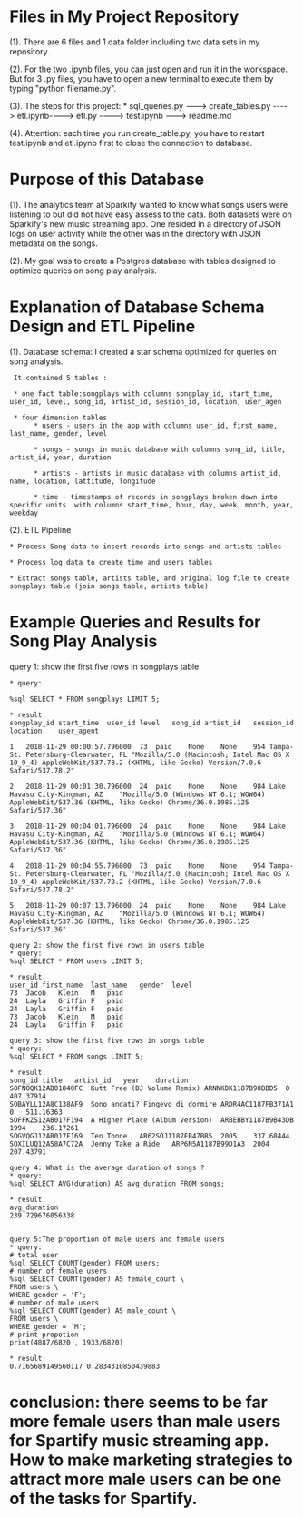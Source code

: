 # Files in My Project Repository
(1). There are 6 files and 1 data folder including two data sets in my repository.

(2). For the two .ipynb files, you can just open and run it in the workspace.
But for 3 .py files, you have to open a new terminal to execute them by typing "python filename.py".

(3). The steps for this project: 
     * sql_queries.py ---> create_tables.py ----> etl.ipynb----> etl.py ----> test.ipynb ---> readme.md
     
(4). Attention: each time you run create_table.py, you have to restart test.ipynb and etl.ipynb first to close the connection to database. 

# Purpose of this Database

(1). The analytics team at Sparkify wanted to know what songs users were listening to but did not have easy assess to the data. 
     Both datasets were on Sparkify's new music streaming app. One resided in a directory of JSON logs on user activity while the other 
     was in the directory with JSON metadata on the songs. 

(2). My goal was to create a Postgres database with tables designed to optimize queries on song play analysis. 


# Explanation of Database Schema Design and ETL Pipeline

(1). Database schema: I created a star schema optimized for queries on song analysis. 
    
     It contained 5 tables :
     
     * one fact table:songplays with columns songplay_id, start_time, user_id, level, song_id, artist_id, session_id, location, user_agen
     
     * four dimension tables
          * users - users in the app with columns user_id, first_name, last_name, gender, level
          
          * songs - songs in music database with columns song_id, title, artist_id, year, duration
          
          * artists - artists in music database with columns artist_id, name, location, lattitude, longitude
          
          * time - timestamps of records in songplays broken down into specific units  with columns start_time, hour, day, week, month, year, weekday
          
(2). ETL Pipeline
    
    * Process Song data to insert records into songs and artists tables
    
    * Process log data to create time and users tables
    
    * Extract songs table, artists table, and original log file to create songplays table (join songs table, artists table)
    
# Example Queries and Results for Song Play Analysis

query 1: show the first five rows in songplays table 

    * query:

    %sql SELECT * FROM songplays LIMIT 5;

    * result: 
    songplay_id	start_time	user_id	level	song_id	artist_id	session_id	location	user_agent

    1	2018-11-29 00:00:57.796000	73	paid	None	None	954	Tampa-St. Petersburg-Clearwater, FL	"Mozilla/5.0 (Macintosh; Intel Mac OS X 10_9_4) AppleWebKit/537.78.2 (KHTML, like Gecko) Version/7.0.6 Safari/537.78.2"

    2	2018-11-29 00:01:30.796000	24	paid	None	None	984	Lake Havasu City-Kingman, AZ	"Mozilla/5.0 (Windows NT 6.1; WOW64) AppleWebKit/537.36 (KHTML, like Gecko) Chrome/36.0.1985.125 Safari/537.36"

    3	2018-11-29 00:04:01.796000	24	paid	None	None	984	Lake Havasu City-Kingman, AZ	"Mozilla/5.0 (Windows NT 6.1; WOW64) AppleWebKit/537.36 (KHTML, like Gecko) Chrome/36.0.1985.125 Safari/537.36"

    4	2018-11-29 00:04:55.796000	73	paid	None	None	954	Tampa-St. Petersburg-Clearwater, FL	"Mozilla/5.0 (Macintosh; Intel Mac OS X 10_9_4) AppleWebKit/537.78.2 (KHTML, like Gecko) Version/7.0.6 Safari/537.78.2"

    5	2018-11-29 00:07:13.796000	24	paid	None	None	984	Lake Havasu City-Kingman, AZ	"Mozilla/5.0 (Windows NT 6.1; WOW64) AppleWebKit/537.36 (KHTML, like Gecko) Chrome/36.0.1985.125 Safari/537.36"

    query 2: show the first five rows in users table
    * query:
    %sql SELECT * FROM users LIMIT 5;

    * result:
    user_id	first_name	last_name	gender	level
    73	Jacob	Klein	M	paid
    24	Layla	Griffin	F	paid
    24	Layla	Griffin	F	paid
    73	Jacob	Klein	M	paid
    24	Layla	Griffin	F	paid

    query 3: show the first five rows in songs table
    * query:
    %sql SELECT * FROM songs LIMIT 5;

    * result:
    song_id	title	artist_id	year	duration
    SOFNOQK12AB01840FC	Kutt Free (DJ Volume Remix)	ARNNKDK1187B98BBD5	0	407.37914
    SOBAYLL12A8C138AF9	Sono andati? Fingevo di dormire	ARDR4AC1187FB371A1	0	511.16363
    SOFFKZS12AB017F194	A Higher Place (Album Version)	ARBEBBY1187B9B43DB	1994	236.17261
    SOGVQGJ12AB017F169	Ten Tonne	AR62SOJ1187FB47BB5	2005	337.68444
    SOXILUQ12A58A7C72A	Jenny Take a Ride	ARP6N5A1187B99D1A3	2004	207.43791

    query 4: What is the average duration of songs ?
    * query:
    %sql SELECT AVG(duration) AS avg_duration FROM songs;

    * result:
    avg_duration
    239.729676056338


    query 5:The proportion of male users and female users
    * query:
    # total user
    %sql SELECT COUNT(gender) FROM users;
    # number of female users
    %sql SELECT COUNT(gender) AS female_count \
    FROM users \
    WHERE gender = 'F';  
    # number of male users
    %sql SELECT COUNT(gender) AS male_count \
    FROM users \
    WHERE gender = 'M';
    # print propotion
    print(4887/6820 , 1933/6820)

    * result:
    0.7165689149560117 0.2834310850439883

# conclusion: there seems to be far more female users than male users for Spartify music streaming app. How to make marketing strategies to attract more male users can be one of the tasks for Spartify. 



